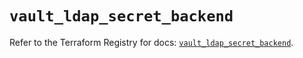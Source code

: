 # `vault_ldap_secret_backend`

Refer to the Terraform Registry for docs: [`vault_ldap_secret_backend`](https://registry.terraform.io/providers/hashicorp/vault/3.23.0/docs/resources/ldap_secret_backend).
